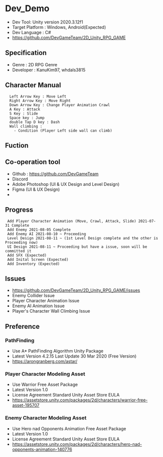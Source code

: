 # Dev_Demo
 * Dev Tool: Unity version 2020.3.12f1
 * Target Platform : Windows, Android(Expected) 
 * Dev Language : C#
 * <a>https://github.com/DevGameTeam/2D_Unity_RPG_GAME</a>

## Specification 
 * Genre : 2D RPG Genre
 * Developer : KanuKim97, whdals3815
## Character Manual
```
  Left Arrow Key : Move Left 
  Right Arrow Key : Move Right
  Down Arrow Key : Change Player Animation Crawl
  A Key : Attack
  S Key : Slide 
  Space key : Jump
  double Tap D key : Dash
  Wall climbing : 
    - Condition (Player Left side wall can climb)
```

## Fuction 
 
## Co-operation tool
 * Github : https://github.com/DevGameTeam
 * Discord  
 * Adobe Photoshop (UI & UX Design and Level Design)
 * Figma (UI & UX Design)
 * 
## Progress 
```
 Add Player Character Animation (Move, Crawl, Attack, Slide) 2021-07-31 Complete
 Add Enemy 2021-08-05 Complete 
 Add Enemy AI 2021-08-10 ~ Proceeding
 Level Design 2021-08-11 ~ (1st Level Design complete and the other is Proceeding now)
 UI Design 2021-08-11 ~ Proceeding but have a issue, soon will be committed it 
 Add SFX (Expected)
 Add Inital Screen (Expected)
 Add Inventory (Expected)
```

## Issues 
 * <a>https://github.com/DevGameTeam/2D_Unity_RPG_GAME/issues</a>
 * Enemy Collider Issue 
 * Player Character Animation Issue
 * Enemy AI Animation Issue <Soon will be commited it>
 * Player's Character Wall Climbing Issue <Soon will be commited it>
 
## Preference 
 ### PathFinding 
 * Use A* PathFinding Algorithm Unity Package 
 * Latest Version 4.2.15 Last Update 30 Mar 2020 (Free Version)
 * <a>https://arongranberg.com/astar/</a>
 
### Player Character Modeling Asset
 * Use Warrior Free Asset Package 
 * Latest Version 1.0 
 * License Agreement Standard Unity Asset Store EULA
 * <a>https://assetstore.unity.com/packages/2d/characters/warrior-free-asset-195707</a>

### Enemy Character Modeling Asset
 * Use Hero nad Opponents Animation Free Asset Package 
 * Latest Version 1.0 
 * License Agreement Standard Unity Asset Store EULA
 * <a>https://assetstore.unity.com/packages/2d/characters/hero-nad-opponents-animation-140776</a>
